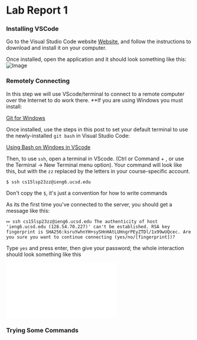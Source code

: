  # Lab Report 1

### Installing VSCode
Go to the Visual Studio Code website [Website](https://code.visualstudio.com/), and follow the instructions to download and install it on your computer. 

Once installed, open the application and it should look something like this:
![Image](https://ucsd-cse15l-s23.github.io/images/vscode.png)
### Remotely Connecting
In this step we will use VScode/terminal to connect to a remote computer over the Internet to do work there.
**If you are using Windows you must install:

 [Git for Windows](https://gitforwindows.org/)

Once installed, use the steps in this post to set your default terminal to use the newly-installed `git bash` in Visual Studio Code:

 [Using Bash on Windoes in VScode](https://stackoverflow.com/questions/42606837/how-do-i-use-bash-on-windows-from-the-visual-studio-code-integrated-terminal/50527994#50527994)
 
 Then, to use `ssh`, open a terminal in VScode. (Ctrl or Command + , or use the Terminal → New Terminal menu option). Your command will look like this, but with the `zz` replaced by the letters in your course-specific account. 
 
 `$ ssh cs15lsp23zz@ieng6.ucsd.edu`
 
 Don't copy the `$`, it's just a convention for how to write commands

As its the first time you've connected to the server, you should get a message like this:

`⤇ ssh cs15lsp23zz@ieng6.ucsd.edu
The authenticity of host 'ieng6.ucsd.edu (128.54.70.227)' can't be established.
RSA key fingerprint is SHA256:ksruYwhnYH+sySHnHAtLUHngrPEyZTDl/1x99wUQcec.
Are you sure you want to continue connecting (yes/no/[fingerprint])?`

Type `yes` and press enter, then give your password; the whole interaction should look something like this

![Image](file:///Users/luismillan/Desktop/Screen%20Shot%202023-04-06%20at%2012.54.58%20PM.pdf)
### Trying Some Commands
